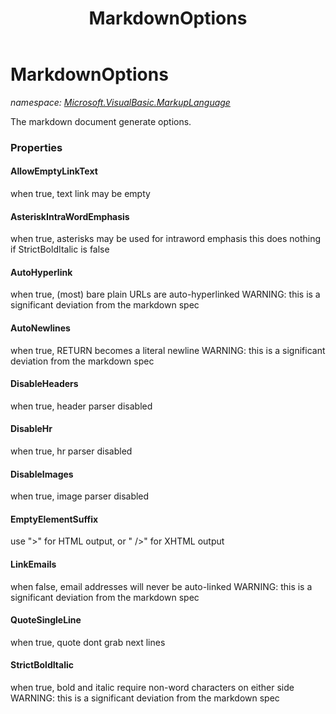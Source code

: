 ﻿---
title: MarkdownOptions
---

# MarkdownOptions
_namespace: [Microsoft.VisualBasic.MarkupLanguage](N-Microsoft.VisualBasic.MarkupLanguage.html)_

The markdown document generate options.




### Properties

#### AllowEmptyLinkText
when true, text link may be empty
#### AsteriskIntraWordEmphasis
when true, asterisks may be used for intraword emphasis
 this does nothing if StrictBoldItalic is false
#### AutoHyperlink
when true, (most) bare plain URLs are auto-hyperlinked 
 WARNING: this is a significant deviation from the markdown spec
#### AutoNewlines
when true, RETURN becomes a literal newline 
 WARNING: this is a significant deviation from the markdown spec
#### DisableHeaders
when true, header parser disabled
#### DisableHr
when true, hr parser disabled
#### DisableImages
when true, image parser disabled
#### EmptyElementSuffix
use ">" for HTML output, or " />" for XHTML output
#### LinkEmails
when false, email addresses will never be auto-linked 
 WARNING: this is a significant deviation from the markdown spec
#### QuoteSingleLine
when true, quote dont grab next lines
#### StrictBoldItalic
when true, bold and italic require non-word characters on either side 
 WARNING: this is a significant deviation from the markdown spec
